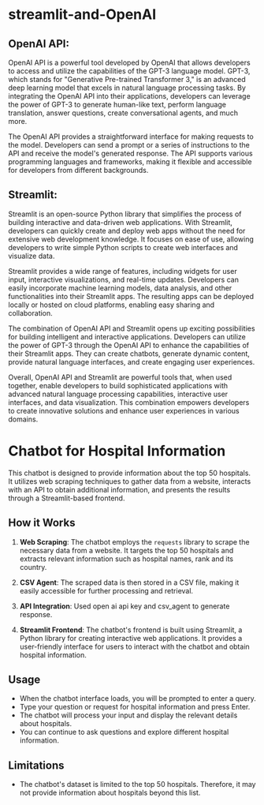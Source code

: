 # streamlit-and-OpenAI
## OpenAI API:
OpenAI API is a powerful tool developed by OpenAI that allows developers to access and utilize the capabilities of the GPT-3 language model. GPT-3, which stands for "Generative Pre-trained Transformer 3," is an advanced deep learning model that excels in natural language processing tasks. By integrating the OpenAI API into their applications, developers can leverage the power of GPT-3 to generate human-like text, perform language translation, answer questions, create conversational agents, and much more.

The OpenAI API provides a straightforward interface for making requests to the model. Developers can send a prompt or a series of instructions to the API and receive the model's generated response. The API supports various programming languages and frameworks, making it flexible and accessible for developers from different backgrounds.

## Streamlit:
Streamlit is an open-source Python library that simplifies the process of building interactive and data-driven web applications. With Streamlit, developers can quickly create and deploy web apps without the need for extensive web development knowledge. It focuses on ease of use, allowing developers to write simple Python scripts to create web interfaces and visualize data.

Streamlit provides a wide range of features, including widgets for user input, interactive visualizations, and real-time updates. Developers can easily incorporate machine learning models, data analysis, and other functionalities into their Streamlit apps. The resulting apps can be deployed locally or hosted on cloud platforms, enabling easy sharing and collaboration.

The combination of OpenAI API and Streamlit opens up exciting possibilities for building intelligent and interactive applications. Developers can utilize the power of GPT-3 through the OpenAI API to enhance the capabilities of their Streamlit apps. They can create chatbots, generate dynamic content, provide natural language interfaces, and create engaging user experiences.

Overall, OpenAI API and Streamlit are powerful tools that, when used together, enable developers to build sophisticated applications with advanced natural language processing capabilities, interactive user interfaces, and data visualization. This combination empowers developers to create innovative solutions and enhance user experiences in various domains.



# Chatbot for Hospital Information

This chatbot is designed to provide information about the top 50 hospitals. It utilizes web scraping techniques to gather data from a website, interacts with an API to obtain additional information, and presents the results through a Streamlit-based frontend.

## How it Works

1. **Web Scraping**: The chatbot employs the `requests` library to scrape the necessary data from a website. It targets the top 50 hospitals and extracts relevant information such as hospital names, rank and its country.

2. **CSV Agent**: The scraped data is then stored in a CSV file, making it easily accessible for further processing and retrieval.

3. **API Integration**: Used open ai api key and csv_agent to generate response. 

4. **Streamlit Frontend**: The chatbot's frontend is built using Streamlit, a Python library for creating interactive web applications. It provides a user-friendly interface for users to interact with the chatbot and obtain hospital information.

## Usage

- When the chatbot interface loads, you will be prompted to enter a query.
- Type your question or request for hospital information and press Enter.
- The chatbot will process your input and display the relevant details about hospitals.
- You can continue to ask questions and explore different hospital information.

## Limitations

- The chatbot's dataset is limited to the top 50 hospitals. Therefore, it may not provide information about hospitals beyond this list.
